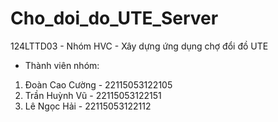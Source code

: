 # Cho_doi_do_UTE_Server


124LTTD03 - Nhóm HVC - Xây dựng ứng dụng chợ đổi đồ UTE
* Thành viên nhóm:
1. Đoàn Cao Cường - 22115053122105
2. Trần Huỳnh Vũ - 22115053122151
3. Lê Ngọc Hải - 22115053122112